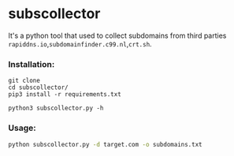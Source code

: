 # subscollector

It's a python tool that used to collect subdomains from third parties `rapiddns.io`,`subdomainfinder.c99.nl`,`crt.sh`.

### Installation:

```
git clone 
cd subscollector/
pip3 install -r requirements.txt
```

```
python3 subscollector.py -h
```

### Usage:

```bash
python subscollector.py -d target.com -o subdomains.txt
```
